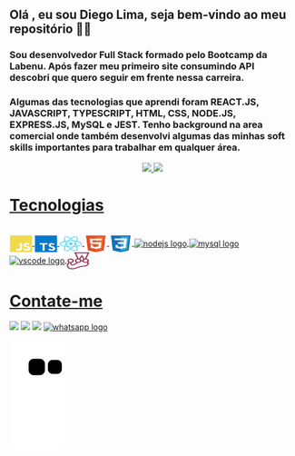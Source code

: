 ## Olá , eu sou Diego Lima, seja bem-vindo ao meu repositório 👋🤝
### Sou desenvolvedor Full Stack formado pelo Bootcamp da Labenu. Após fazer meu primeiro site consumindo API descobri que quero seguir em frente nessa carreira.
### Algumas das tecnologias que aprendi foram REACT.JS, JAVASCRIPT, TYPESCRIPT, HTML, CSS, NODE.JS, EXPRESS.JS, MySQL e JEST. Tenho background na area comercial onde também desenvolvi algumas das minhas soft skills importantes para trabalhar em qualquer área. 


<div align="center">
  <a href="https://github.com/deduardolima">
  <img height="180em" src="https://github-readme-stats.vercel.app/api?username=deduardolima&show_icons=true&theme=dracula&include_all_commits=true&count_private=true"/>
  <img height="180em" src="https://github-readme-stats.vercel.app/api/top-langs/?username=deduardolima&layout=compact&langs_count=7&theme=dracula"/>
</div>


  # Tecnologias
  
<div style="display: inline_block"><br>
  <img align="center" alt="Diego_Js" height="30" width="40" src="https://raw.githubusercontent.com/devicons/devicon/master/icons/javascript/javascript-plain.svg">
  <img align="center" alt="Diego-Ts" height="30" width="40" src="https://raw.githubusercontent.com/devicons/devicon/master/icons/typescript/typescript-plain.svg">
  <img align="center" alt="Diego-React" height="30" width="40" src="https://raw.githubusercontent.com/devicons/devicon/master/icons/react/react-original.svg">
  <img align="center" alt="Diego-HTML" height="30" width="40" src="https://raw.githubusercontent.com/devicons/devicon/master/icons/html5/html5-original.svg">
  <img align="center" alt="Diego-CSS" height="30" width="40" src="https://raw.githubusercontent.com/devicons/devicon/master/icons/css3/css3-original.svg">
  <img align="center" height="30" width="40" alt="nodejs logo" img src="https://cdn.jsdelivr.net/gh/devicons/devicon/icons/nodejs/nodejs-original.svg" />
  <img align="center" height="30" width="40" img src="https://cdn.jsdelivr.net/gh/devicons/devicon/icons/mysql/mysql-original.svg" alt="mysql logo"  />
  <img align="center" height="30" width="40" src="https://cdn.jsdelivr.net/gh/devicons/devicon/icons/materialui/materialui-original.svg" alt="vscode logo"  />
  <img align="center" height="30" width="40" src="https://github.com/devicons/devicon/blob/master/icons/jest/jest-plain.svg" alt="jest logo"  /> 
</div>
  
# Contate-me
 
<div> 
  <a href="https://discord.gg/FtHSf5Ee" target="_blank"><img src="https://img.shields.io/badge/Discord-7289DA?style=for-the-badge&logo=discord&logoColor=white" target="_blank"></a> 
  <a href = "mailto:dgo.eduardolima@gmail.com"><img src="https://img.shields.io/badge/-Gmail-%23333?style=for-the-badge&logo=gmail&logoColor=white" target="_blank"></a>
  <a href="https://www.linkedin.com/in/diego-eduardo-lima-a7098341" target="_blank"><img src="https://img.shields.io/badge/-LinkedIn-%230077B5?style=for-the-badge&logo=linkedin&logoColor=white" target="_blank"></a> 
   <a href = "https://api.whatsapp.com/send?1=pt_BR&phone=5541991226251" target="_blank" ><img src="https://raw.githubusercontent.com/maurodesouza/profile-readme-generator/master/src/assets/icons/social/whatsapp/default.svg" width="52" height="40" alt="whatsapp logo"  /></a>
 
  ![Snake animation](https://github.com/deduardolima/deduardolima/blob/output/github-contribution-grid-snake.svg) 
</div>
